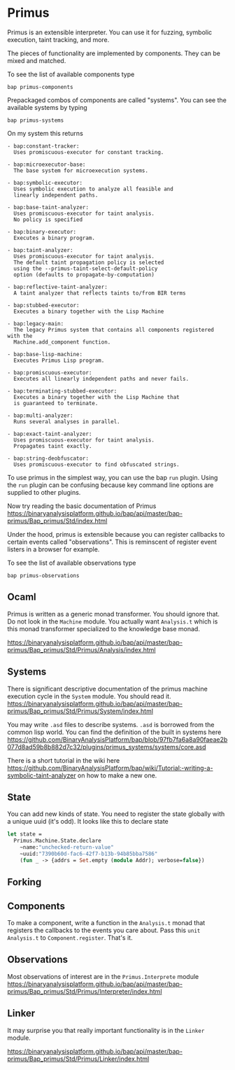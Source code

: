 # Primus

Primus is an extensible interpreter. You can use it for fuzzing, symbolic execution, taint tracking, and more.

The pieces of functionality are implemented by components. They can be mixed and matched.

To see the list of available components type

`bap primus-components`

Prepackaged combos of components are called "systems". You can see the available systems by typing

`bap primus-systems`

On my system this returns

```
- bap:constant-tracker:
  Uses promiscuous-executor for constant tracking.

- bap:microexecutor-base:
  The base system for microexecution systems.

- bap:symbolic-executor:
  Uses symbolic execution to analyze all feasible and
  linearly independent paths.

- bap:base-taint-analyzer:
  Uses promiscuous-executor for taint analysis.
  No policy is specified

- bap:binary-executor:
  Executes a binary program.

- bap:taint-analyzer:
  Uses promiscuous-executor for taint analysis.
  The default taint propagation policy is selected
  using the --primus-taint-select-default-policy
  option (defaults to propagate-by-computation)

- bap:reflective-taint-analyzer:
  A taint analyzer that reflects taints to/from BIR terms

- bap:stubbed-executor:
  Executes a binary together with the Lisp Machine

- bap:legacy-main:
  The legacy Primus system that contains all components registered with the
  Machine.add_component function.

- bap:base-lisp-machine:
  Executes Primus Lisp program.

- bap:promiscuous-executor:
  Executes all linearly independent paths and never fails.

- bap:terminating-stubbed-executor:
  Executes a binary together with the Lisp Machine that
  is guaranteed to terminate.

- bap:multi-analyzer:
  Runs several analyses in parallel.

- bap:exact-taint-analyzer:
  Uses promiscuous-executor for taint analysis.
  Propagates taint exactly.

- bap:string-deobfuscator:
  Uses promiscuous-executor to find obfuscated strings.
```

To use primus in the simplest way, you can use the bap `run` plugin. Using the `run` plugin can be confusing because key command line options are supplied to other plugins.





Now try reading the basic documentation of Primus
https://binaryanalysisplatform.github.io/bap/api/master/bap-primus/Bap_primus/Std/index.html


Under the hood, primus is extensible because you can register callbacks to certain events called "observations". This is reminscent of register event listers in a browser for example.

To see the list of available observations type

`bap primus-observations`


## Ocaml

Primus is written as a generic monad transformer. You should ignore that. Do not look in the `Machine` module. You actually want `Analysis.t` which is this monad transformer specialized to the knowledge base monad.

https://binaryanalysisplatform.github.io/bap/api/master/bap-primus/Bap_primus/Std/Primus/Analysis/index.html


## Systems
There is significant descriptive documentation of the primus machine execution cycle in the `System` module. You should read it.
https://binaryanalysisplatform.github.io/bap/api/master/bap-primus/Bap_primus/Std/Primus/System/index.html

You may write `.asd` files to describe systems. `.asd` is borrowed from the common lisp world. You can find the definition of the built in systems here
https://github.com/BinaryAnalysisPlatform/bap/blob/97fb7fa6a8a90faeae2b077d8ad59b8b882d7c32/plugins/primus_systems/systems/core.asd

There is a short tutorial in the wiki here https://github.com/BinaryAnalysisPlatform/bap/wiki/Tutorial:-writing-a-symbolic-taint-analyzer on how to make a new one.

## State

You can add new kinds of state. You need to register the state globally with a unique uuid (it's odd). It looks like this to declare state

```ocaml
let state =
  Primus.Machine.State.declare
    ~name:"unchecked-return-value"
    ~uuid:"7390b60d-fac6-42f7-b13b-94b85bba7586"
    (fun _ -> {addrs = Set.empty (module Addr); verbose=false})
```
## Forking

## Components

To make a component, write a function in the `Analysis.t` monad that registers the callbacks to the events you care about. Pass this `unit Analysis.t` to `Component.register`. That's it.

## Observations

Most observations of interest are in the `Primus.Interprete` module https://binaryanalysisplatform.github.io/bap/api/master/bap-primus/Bap_primus/Std/Primus/Interpreter/index.html

## Linker
It may surprise you that really important functionality is in the `Linker` module.

https://binaryanalysisplatform.github.io/bap/api/master/bap-primus/Bap_primus/Std/Primus/Linker/index.html

